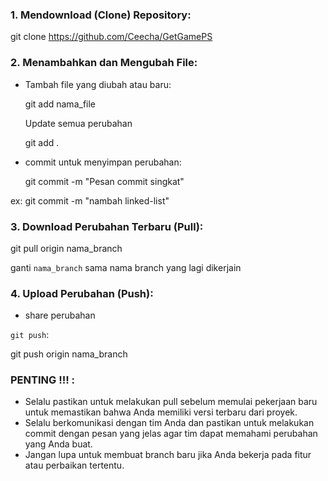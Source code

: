 ### 1. Mendownload (Clone) Repository:

git clone https://github.com/Ceecha/GetGamePS



### 2. Menambahkan dan Mengubah File:

- Tambah file yang diubah atau baru:

  git add nama_file

  Update semua perubahan

  git add .


- commit untuk menyimpan perubahan:

  git commit -m "Pesan commit singkat"

ex: git commit -m "nambah linked-list"


### 3. Download Perubahan Terbaru (Pull):

git pull origin nama_branch

ganti `nama_branch` sama nama branch yang lagi dikerjain


### 4. Upload Perubahan (Push):

- share perubahan

`git push`:


git push origin nama_branch


###  PENTING !!! :

- Selalu pastikan untuk melakukan pull sebelum memulai pekerjaan baru untuk memastikan bahwa Anda memiliki versi terbaru dari proyek.
- Selalu berkomunikasi dengan tim Anda dan pastikan untuk melakukan commit dengan pesan yang jelas agar tim dapat memahami perubahan yang Anda buat.
- Jangan lupa untuk membuat branch baru jika Anda bekerja pada fitur atau perbaikan tertentu.
